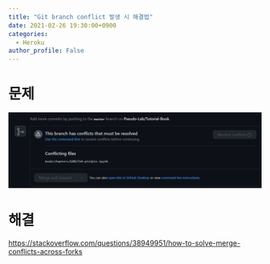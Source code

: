 ```yaml
---
title: "Git branch conflict 발생 시 해결법"
date: 2021-02-26 19:30:00+0900
categories:
  - Heroku
author_profile: False
---
```


# 문제

![](../assets/images/2021-02-28-git-branch-conflict-01.PNG)



# 해결

https://stackoverflow.com/questions/38949951/how-to-solve-merge-conflicts-across-forks